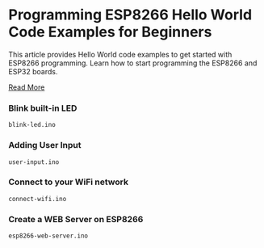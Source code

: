 # Programming ESP8266 Hello World Code Examples for Beginners

This article provides Hello World code examples to get started with ESP8266 programming. Learn how to start programming the ESP8266 and ESP32 boards.

[Read More](https://www.espboards.dev/blog/esp8266-and-esp32-code-examples/)

### Blink built-in LED

`blink-led.ino`

### Adding User Input

`user-input.ino`

### Connect to your WiFi network

`connect-wifi.ino`

### Create a WEB Server on ESP8266

`esp8266-web-server.ino`
